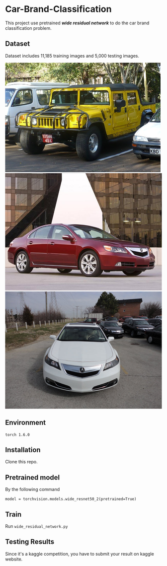 # Car-Brand-Classification
This project use pretrained ***wide residual network*** to do the car brand classification problem.
## Dataset
Dataset includes 11,185 training images and 5,000 testing images.
<p>
  
  <img src='000074.jpg'>  
  <img src='000099.jpg'>
  <img src='000160.jpg'>
  
</p>


## Environment
```
torch 1.6.0
```
## Installation
Clone this repo.
  
  
## Pretrained model
 By the following command
 ```
 model = torchvision.models.wide_resnet50_2(pretrained=True)
 ```
## Train
Run ```wide_residual_network.py```
## Testing Results
Since it's a kaggle competition, you have to submit your result on kaggle website.
  
